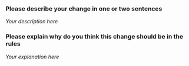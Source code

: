 ### Please describe your change in one or two sentences

*Your description here*

### Please explain why do you think this change should be in the rules

*Your explanation here*
